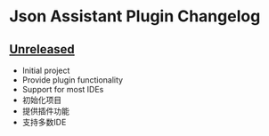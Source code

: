# Json Assistant Plugin Changelog

## [Unreleased]

- Initial project
- Provide plugin functionality
- Support for most IDEs
- 初始化项目
- 提供插件功能
- 支持多数IDE





[Unreleased]: https://github.com/MemoryZy/Json-Assistant/compare/v1.0.0...HEAD
